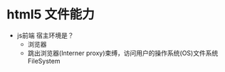 # html5 文件能力

- js前端 宿主环境是？
    - 浏览器
    - 跳出浏览器(Interner proxy)束缚，访问用户的操作系统(OS)文件系统 FileSystem
    